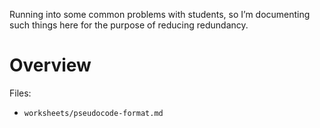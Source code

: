 Running into some common problems with students, so I’m documenting such things here for the purpose of reducing redundancy. 

# Overview

Files: 

* `worksheets/pseudocode-format.md`